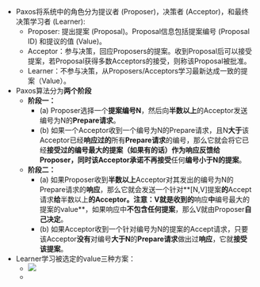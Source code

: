 - Paxos将系统中的角色分为提议者 (Proposer)，决策者 (Acceptor)，和最终决策学习者 (Learner):
    - Proposer: 提出提案 (Proposal)。Proposal信息包括提案编号 (Proposal ID) 和提议的值 (Value)。
    - Acceptor：参与决策，回应Proposers的提案。收到Proposal后可以接受提案，若Proposal获得多数Acceptors的接受，则称该Proposal被批准。
    - Learner：不参与决策，从Proposers/Acceptors学习最新达成一致的提案（Value）。
- Paxos算法分为**两个阶段**
    - **阶段一：**
        - (a) Proposer选择一个**提案编号N**，然后向**半数以上**的Acceptor发送编号为N的**Prepare请求**。
        - (b) 如果一个Acceptor收到一个编号为N的Prepare请求，且N**大于**该Acceptor已经**响应过的**所有**Prepare请求**的编号，那么它就会将它已经**接受过的编号最大的提案（如果有的话）**作为响应反馈给Proposer，同时该Acceptor承诺**不再接受**任何**编号小于N的提案**。
    - **阶段二：**
        - (a) 如果Proposer收到**半数以上**Acceptor对其发出的编号为N的Prepare请求的**响应**，那么它就会发送一个针对**[N,V]提案**的**Accept请求**给**半数以上**的Acceptor。注意：V就是收到的**响应**中**编号最大的提案的value**，如果响应中**不包含任何提案**，那么V就由Proposer**自己决定**。
        - (b) 如果Acceptor收到一个针对编号为N的提案的Accept请求，只要该Acceptor**没有**对编号**大于N**的**Prepare请求**做出过**响应**，它就**接受该提案**。
- Learner学习被选定的value三种方案：
    - ![](https://firebasestorage.googleapis.com/v0/b/firescript-577a2.appspot.com/o/imgs%2Fapp%2Flxyer%2FbFmjd4JgZ_.png?alt=media&token=c5d4000e-41b6-4d52-8b7a-d0f487ed3509)
    - 
